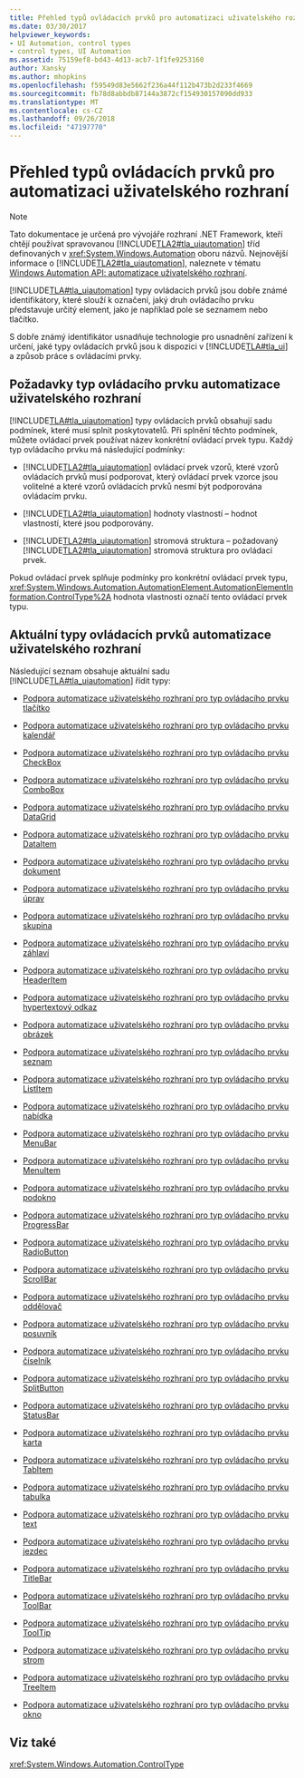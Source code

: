 ```yaml
---
title: Přehled typů ovládacích prvků pro automatizaci uživatelského rozhraní
ms.date: 03/30/2017
helpviewer_keywords:
- UI Automation, control types
- control types, UI Automation
ms.assetid: 75159ef8-bd43-4d13-acb7-1f1fe9253160
author: Xansky
ms.author: mhopkins
ms.openlocfilehash: f59549d83e5662f236a44f112b473b2d233f4669
ms.sourcegitcommit: fb78d8abbdb87144a3872cf154930157090dd933
ms.translationtype: MT
ms.contentlocale: cs-CZ
ms.lasthandoff: 09/26/2018
ms.locfileid: "47197770"
---
```

# <a name="ui-automation-control-types-overview"></a>Přehled typů ovládacích prvků pro automatizaci uživatelského rozhraní
> [!NOTE]
>  Tato dokumentace je určená pro vývojáře rozhraní .NET Framework, kteří chtějí používat spravovanou [!INCLUDE[TLA2#tla_uiautomation](../../../includes/tla2sharptla-uiautomation-md.md)] tříd definovaných v <xref:System.Windows.Automation> oboru názvů. Nejnovější informace o [!INCLUDE[TLA2#tla_uiautomation](../../../includes/tla2sharptla-uiautomation-md.md)], naleznete v tématu [Windows Automation API: automatizace uživatelského rozhraní](https://go.microsoft.com/fwlink/?LinkID=156746).  
  
 [!INCLUDE[TLA#tla_uiautomation](../../../includes/tlasharptla-uiautomation-md.md)] typy ovládacích prvků jsou dobře známé identifikátory, které slouží k označení, jaký druh ovládacího prvku představuje určitý element, jako je například pole se seznamem nebo tlačítko.  
  
 S dobře známý identifikátor usnadňuje technologie pro usnadnění zařízení k určení, jaké typy ovládacích prvků jsou k dispozici v [!INCLUDE[TLA#tla_ui](../../../includes/tlasharptla-ui-md.md)] a způsob práce s ovládacími prvky.  
  
<a name="UI_Automation_Control_Type_Requisites"></a>   
## <a name="ui-automation-control-type-requisites"></a>Požadavky typ ovládacího prvku automatizace uživatelského rozhraní  
 [!INCLUDE[TLA#tla_uiautomation](../../../includes/tlasharptla-uiautomation-md.md)] typy ovládacích prvků obsahují sadu podmínek, které musí splnit poskytovatelů. Při splnění těchto podmínek, můžete ovládací prvek používat název konkrétní ovládací prvek typu. Každý typ ovládacího prvku má následující podmínky:  
  
-   [!INCLUDE[TLA2#tla_uiautomation](../../../includes/tla2sharptla-uiautomation-md.md)] ovládací prvek vzorů, které vzorů ovládacích prvků musí podporovat, který ovládací prvek vzorce jsou volitelné a které vzorů ovládacích prvků nesmí být podporována ovládacím prvku.  
  
-   [!INCLUDE[TLA2#tla_uiautomation](../../../includes/tla2sharptla-uiautomation-md.md)] hodnoty vlastností – hodnot vlastností, které jsou podporovány.  
  
-   [!INCLUDE[TLA2#tla_uiautomation](../../../includes/tla2sharptla-uiautomation-md.md)] stromová struktura – požadovaný [!INCLUDE[TLA2#tla_uiautomation](../../../includes/tla2sharptla-uiautomation-md.md)] stromová struktura pro ovládací prvek.  
  
 Pokud ovládací prvek splňuje podmínky pro konkrétní ovládací prvek typu, <xref:System.Windows.Automation.AutomationElement.AutomationElementInformation.ControlType%2A> hodnota vlastnosti označí tento ovládací prvek typu.  
  
<a name="Current_UI_Automation_Control_Types"></a>   
## <a name="current-ui-automation-control-types"></a>Aktuální typy ovládacích prvků automatizace uživatelského rozhraní  
 Následující seznam obsahuje aktuální sadu [!INCLUDE[TLA#tla_uiautomation](../../../includes/tlasharptla-uiautomation-md.md)] řídit typy:  
  
-   [Podpora automatizace uživatelského rozhraní pro typ ovládacího prvku tlačítko](../../../docs/framework/ui-automation/ui-automation-support-for-the-button-control-type.md)  
  
-   [Podpora automatizace uživatelského rozhraní pro typ ovládacího prvku kalendář](../../../docs/framework/ui-automation/ui-automation-support-for-the-calendar-control-type.md)  
  
-   [Podpora automatizace uživatelského rozhraní pro typ ovládacího prvku CheckBox](../../../docs/framework/ui-automation/ui-automation-support-for-the-checkbox-control-type.md)  
  
-   [Podpora automatizace uživatelského rozhraní pro typ ovládacího prvku ComboBox](../../../docs/framework/ui-automation/ui-automation-support-for-the-combobox-control-type.md)  
  
-   [Podpora automatizace uživatelského rozhraní pro typ ovládacího prvku DataGrid](../../../docs/framework/ui-automation/ui-automation-support-for-the-datagrid-control-type.md)  
  
-   [Podpora automatizace uživatelského rozhraní pro typ ovládacího prvku DataItem](../../../docs/framework/ui-automation/ui-automation-support-for-the-dataitem-control-type.md)  
  
-   [Podpora automatizace uživatelského rozhraní pro typ ovládacího prvku dokument](../../../docs/framework/ui-automation/ui-automation-support-for-the-document-control-type.md)  
  
-   [Podpora automatizace uživatelského rozhraní pro typ ovládacího prvku úprav](../../../docs/framework/ui-automation/ui-automation-support-for-the-edit-control-type.md)  
  
-   [Podpora automatizace uživatelského rozhraní pro typ ovládacího prvku skupina](../../../docs/framework/ui-automation/ui-automation-support-for-the-group-control-type.md)  
  
-   [Podpora automatizace uživatelského rozhraní pro typ ovládacího prvku záhlaví](../../../docs/framework/ui-automation/ui-automation-support-for-the-header-control-type.md)  
  
-   [Podpora automatizace uživatelského rozhraní pro typ ovládacího prvku HeaderItem](../../../docs/framework/ui-automation/ui-automation-support-for-the-headeritem-control-type.md)  
  
-   [Podpora automatizace uživatelského rozhraní pro typ ovládacího prvku hypertextový odkaz](../../../docs/framework/ui-automation/ui-automation-support-for-the-hyperlink-control-type.md)  
  
-   [Podpora automatizace uživatelského rozhraní pro typ ovládacího prvku obrázek](../../../docs/framework/ui-automation/ui-automation-support-for-the-image-control-type.md)  
  
-   [Podpora automatizace uživatelského rozhraní pro typ ovládacího prvku seznam](../../../docs/framework/ui-automation/ui-automation-support-for-the-list-control-type.md)  
  
-   [Podpora automatizace uživatelského rozhraní pro typ ovládacího prvku ListItem](../../../docs/framework/ui-automation/ui-automation-support-for-the-listitem-control-type.md)  
  
-   [Podpora automatizace uživatelského rozhraní pro typ ovládacího prvku nabídka](../../../docs/framework/ui-automation/ui-automation-support-for-the-menu-control-type.md)  
  
-   [Podpora automatizace uživatelského rozhraní pro typ ovládacího prvku MenuBar](../../../docs/framework/ui-automation/ui-automation-support-for-the-menubar-control-type.md)  
  
-   [Podpora automatizace uživatelského rozhraní pro typ ovládacího prvku MenuItem](../../../docs/framework/ui-automation/ui-automation-support-for-the-menuitem-control-type.md)  
  
-   [Podpora automatizace uživatelského rozhraní pro typ ovládacího prvku podokno](../../../docs/framework/ui-automation/ui-automation-support-for-the-pane-control-type.md)  
  
-   [Podpora automatizace uživatelského rozhraní pro typ ovládacího prvku ProgressBar](../../../docs/framework/ui-automation/ui-automation-support-for-the-progressbar-control-type.md)  
  
-   [Podpora automatizace uživatelského rozhraní pro typ ovládacího prvku RadioButton](../../../docs/framework/ui-automation/ui-automation-support-for-the-radiobutton-control-type.md)  
  
-   [Podpora automatizace uživatelského rozhraní pro typ ovládacího prvku ScrollBar](../../../docs/framework/ui-automation/ui-automation-support-for-the-scrollbar-control-type.md)  
  
-   [Podpora automatizace uživatelského rozhraní pro typ ovládacího prvku oddělovač](../../../docs/framework/ui-automation/ui-automation-support-for-the-separator-control-type.md)  
  
-   [Podpora automatizace uživatelského rozhraní pro typ ovládacího prvku posuvník](../../../docs/framework/ui-automation/ui-automation-support-for-the-slider-control-type.md)  
  
-   [Podpora automatizace uživatelského rozhraní pro typ ovládacího prvku číselník](../../../docs/framework/ui-automation/ui-automation-support-for-the-spinner-control-type.md)  
  
-   [Podpora automatizace uživatelského rozhraní pro typ ovládacího prvku SplitButton](../../../docs/framework/ui-automation/ui-automation-support-for-the-splitbutton-control-type.md)  
  
-   [Podpora automatizace uživatelského rozhraní pro typ ovládacího prvku StatusBar](../../../docs/framework/ui-automation/ui-automation-support-for-the-statusbar-control-type.md)  
  
-   [Podpora automatizace uživatelského rozhraní pro typ ovládacího prvku karta](../../../docs/framework/ui-automation/ui-automation-support-for-the-tab-control-type.md)  
  
-   [Podpora automatizace uživatelského rozhraní pro typ ovládacího prvku TabItem](../../../docs/framework/ui-automation/ui-automation-support-for-the-tabitem-control-type.md)  
  
-   [Podpora automatizace uživatelského rozhraní pro typ ovládacího prvku tabulka](../../../docs/framework/ui-automation/ui-automation-support-for-the-table-control-type.md)  
  
-   [Podpora automatizace uživatelského rozhraní pro typ ovládacího prvku text](../../../docs/framework/ui-automation/ui-automation-support-for-the-text-control-type.md)  
  
-   [Podpora automatizace uživatelského rozhraní pro typ ovládacího prvku jezdec](../../../docs/framework/ui-automation/ui-automation-support-for-the-thumb-control-type.md)  
  
-   [Podpora automatizace uživatelského rozhraní pro typ ovládacího prvku TitleBar](../../../docs/framework/ui-automation/ui-automation-support-for-the-titlebar-control-type.md)  
  
-   [Podpora automatizace uživatelského rozhraní pro typ ovládacího prvku ToolBar](../../../docs/framework/ui-automation/ui-automation-support-for-the-toolbar-control-type.md)  
  
-   [Podpora automatizace uživatelského rozhraní pro typ ovládacího prvku ToolTip](../../../docs/framework/ui-automation/ui-automation-support-for-the-tooltip-control-type.md)  
  
-   [Podpora automatizace uživatelského rozhraní pro typ ovládacího prvku strom](../../../docs/framework/ui-automation/ui-automation-support-for-the-tree-control-type.md)  
  
-   [Podpora automatizace uživatelského rozhraní pro typ ovládacího prvku TreeItem](../../../docs/framework/ui-automation/ui-automation-support-for-the-treeitem-control-type.md)  
  
-   [Podpora automatizace uživatelského rozhraní pro typ ovládacího prvku okno](../../../docs/framework/ui-automation/ui-automation-support-for-the-window-control-type.md)  
  
## <a name="see-also"></a>Viz také  
 <xref:System.Windows.Automation.ControlType>
